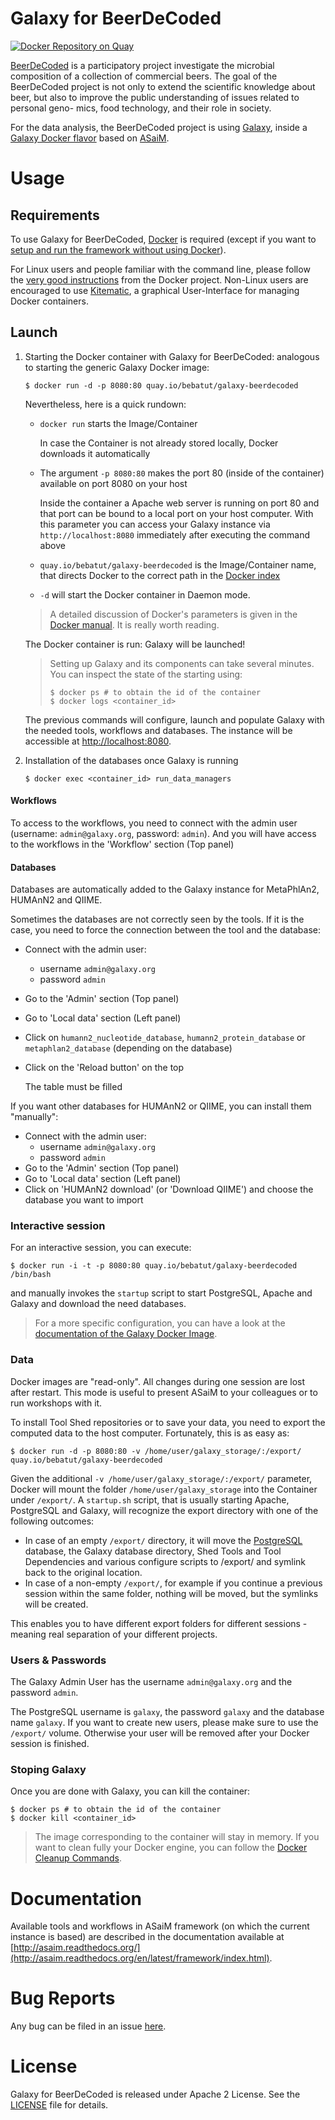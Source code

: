Galaxy for BeerDeCoded
===============

[![Docker Repository on Quay](https://quay.io/repository/bebatut/galaxy-beerdecoded/status "Docker Repository on Quay")](https://quay.io/repository/bebatut/galaxy-beerdecoded)

[BeerDeCoded](http://www.genome.beer/) is a participatory project investigate the microbial composition of a collection of commercial beers. The goal of the BeerDeCoded project is not only to extend the scientific knowledge about beer, but also to improve the public understanding of issues related to personal geno- mics, food technology, and their role in society.

For the data analysis, the BeerDeCoded project is using [Galaxy](https://galaxyproject.org/), inside a [Galaxy Docker flavor](http://bgruening.github.io/docker-galaxy-stable/) based on [ASaiM](http://asaim.readthedocs.io/en/latest/).

# Usage

## Requirements

To use Galaxy for BeerDeCoded, [Docker](https://www.docker.com/products/overview#h_installation) is required (except if you want to [setup and run the framework without using Docker](#installation-and-use-without-using-docker)). 

For Linux users and people familiar with the command line, please follow the [very good instructions](https://docs.docker.com/installation/) from the Docker project. Non-Linux users are encouraged to use [Kitematic](https://kitematic.com), a graphical User-Interface for managing Docker containers.

## Launch

1. Starting the Docker container with Galaxy for BeerDeCoded: analogous to starting the generic Galaxy Docker image: 

    ```
    $ docker run -d -p 8080:80 quay.io/bebatut/galaxy-beerdecoded
    ```

    Nevertheless, here is a quick rundown: 

    - `docker run` starts the Image/Container

        In case the Container is not already stored locally, Docker downloads it automatically
       
    - The argument `-p 8080:80` makes the port 80 (inside of the container) available on port 8080 on your host

        Inside the container a Apache web server is running on port 80 and that port can be bound to a local port on your host computer. 
        With this parameter you can access your Galaxy instance via `http://localhost:8080` immediately after executing the command above
        
    - `quay.io/bebatut/galaxy-beerdecoded` is the Image/Container name, that directs Docker to the correct path in the [Docker index](https://index.docker.io/u/bgruening/galaxy-rna-workbench/)
    - `-d` will start the Docker container in Daemon mode. 

    > A detailed discussion of Docker's parameters is given in the [Docker manual](http://docs.docker.io/). It is really worth reading.

    The Docker container is run: Galaxy will be launched!

    > Setting up Galaxy and its components can take several minutes. You can inspect the state of the starting using:
    > ```
    > $ docker ps # to obtain the id of the container
    > $ docker logs <container_id>
    > ```

    The previous commands will configure, launch and populate Galaxy with the needed tools, workflows and databases. The instance will be accessible at [http://localhost:8080](http://localhost:8080).

2. Installation of the databases once Galaxy is running

    ```
    $ docker exec <container_id> run_data_managers
    ```


#### Workflows

To access to the workflows, you need to connect with the admin user (username: `admin@galaxy.org`, password: `admin`). And you will have access to the workflows in the 'Workflow' section (Top panel)

#### Databases

Databases are automatically added to the Galaxy instance for MetaPhlAn2, HUMAnN2 and QIIME.

Sometimes the databases are not correctly seen by the tools. If it is the case, you need to force the connection between the tool and the database:

- Connect with the admin user: 
    - username `admin@galaxy.org` 
    - password `admin`
- Go to the 'Admin' section (Top panel)
- Go to 'Local data' section (Left panel)
- Click on `humann2_nucleotide_database`, `humann2_protein_database` or `metaphlan2_database` (depending on the database)
- Click on the 'Reload button' on the top
    
    The table must be filled

If you want other databases for HUMAnN2 or QIIME, you can install them "manually":

- Connect with the admin user: 
    - username `admin@galaxy.org` 
    - password `admin`
- Go to the 'Admin' section (Top panel)
- Go to 'Local data' section (Left panel)
- Click on 'HUMAnN2 download' (or 'Download QIIME') and choose the database you want to import

### Interactive session

For an interactive session, you can execute:

```
$ docker run -i -t -p 8080:80 quay.io/bebatut/galaxy-beerdecoded /bin/bash
```

and manually invokes the `startup` script to start PostgreSQL, Apache and Galaxy and download the need databases.

> For a more specific configuration, you can have a look at the [documentation of the Galaxy Docker Image](http://bgruening.github.io/docker-galaxy-stable/).

### Data

Docker images are "read-only". All changes during one session are lost after restart. This mode is useful to present ASaiM to your colleagues or to run workshops with it. 

To install Tool Shed repositories or to save your data, you need to export the computed data to the host computer. Fortunately, this is as easy as:

```
$ docker run -d -p 8080:80 -v /home/user/galaxy_storage/:/export/ quay.io/bebatut/galaxy-beerdecoded
```

Given the additional `-v /home/user/galaxy_storage/:/export/` parameter, Docker will mount the folder `/home/user/galaxy_storage` into the Container under `/export/`. A `startup.sh` script, that is usually starting Apache, PostgreSQL and Galaxy, will recognize the export directory with one of the following outcomes:

- In case of an empty `/export/` directory, it will move the [PostgreSQL](http://www.postgresql.org/) database, the Galaxy database directory, Shed Tools and Tool Dependencies and various configure scripts to /export/ and symlink back to the original location.
- In case of a non-empty `/export/`, for example if you continue a previous session within the same folder, nothing will be moved, but the symlinks will be created.

This enables you to have different export folders for different sessions - meaning real separation of your different projects.

### Users & Passwords

The Galaxy Admin User has the username `admin@galaxy.org` and the password `admin`.

The PostgreSQL username is `galaxy`, the password `galaxy` and the database name `galaxy`.
If you want to create new users, please make sure to use the `/export/` volume. Otherwise your user will be removed after your Docker session is finished.

### Stoping Galaxy

Once you are done with Galaxy, you can kill the container:

```
$ docker ps # to obtain the id of the container
$ docker kill <container_id>
```

> The image corresponding to the container will stay in memory. If you want to clean fully your Docker engine, you can follow the [Docker Cleanup Commands](https://www.calazan.com/docker-cleanup-commands/).

# Documentation

Available tools and workflows in ASaiM framework (on which the current instance is based) are described in the documentation available at [http://asaim.readthedocs.org/](http://asaim.readthedocs.org/en/latest/framework/index.html).

# Bug Reports

Any bug can be filed in an issue [here](https://github.com/bebatut/galaxy-beerdecoded/issues).

# License

Galaxy for BeerDeCoded is released under Apache 2 License. See the [LICENSE](LICENSE) file for details.